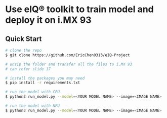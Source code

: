 # Use eIQ® toolkit to train model and deploy it on i.MX 93

## Quick Start

```bash
# clone the repo
$ git clone https://github.com/EricChen0313/eIQ-Project

# unzip the folder and transfer all the files to i.MX 93
# can refer slide 17

# install the packages you may need
$ pip install -r requirements.txt

# run the model with CPU
$ python3 run_model.py --model=<YOUR MODEL NAME> --image=<IMAGE NAME>

# run the model with NPU
$ python3 run_model.py --model=<YOUR MODEL NAME> --image=<IMAGE NAME>
```

